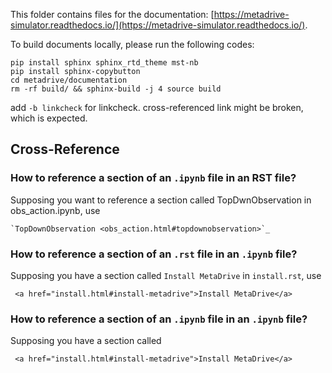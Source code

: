 This folder contains files for the documentation: [https://metadrive-simulator.readthedocs.io/](https://metadrive-simulator.readthedocs.io/).

To build documents locally, please run the following codes:

```
pip install sphinx sphinx_rtd_theme mst-nb
pip install sphinx-copybutton
cd metadrive/documentation
rm -rf build/ && sphinx-build -j 4 source build
```

add `-b linkcheck` for linkcheck. cross-referenced link might be broken, which is expected.

## Cross-Reference

### How to reference a section of an `.ipynb` file in an RST file?
Supposing you want to reference a section called TopDwnObservation in obs_action.ipynb, use
```
`TopDownObservation <obs_action.html#topdownobservation>`_
```

### How to reference a section of an `.rst` file in an `.ipynb` file?
Supposing you have a section called `Install MetaDrive` in `install.rst`, use
```
 <a href="install.html#install-metadrive">Install MetaDrive</a>
```

### How to reference a section of an `.ipynb` file in an `.ipynb` file?
Supposing you have a section called 
```
 <a href="install.html#install-metadrive">Install MetaDrive</a>
```